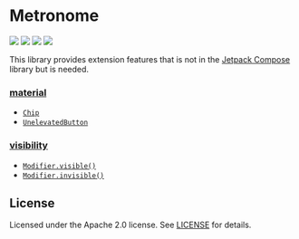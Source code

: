 # Metronome

<a href="https://jitpack.io/#fornewid/metronome"><img src="https://jitpack.io/v/fornewid/metronome.svg"/></a>
<a href="https://github.com/fornewid/metronome/actions/workflows/build.yaml"><img src="https://github.com/fornewid/metronome/actions/workflows/build.yaml/badge.svg"/></a>
<a href="https://opensource.org/licenses/Apache-2.0"><img src="https://img.shields.io/badge/License-Apache%202.0-blue.svg"/></a>
<a href='https://developer.android.com'><img src='http://img.shields.io/badge/platform-android-green.svg'/></a>

This library provides extension features that is not in the [Jetpack Compose](https://developer.android.com/jetpack/compose) library but is needed.


### [material](https://github.com/fornewid/metronome/tree/main/material)
- [`Chip`](https://github.com/fornewid/metronome/blob/main/material/src/main/java/soup/metronome/material/chip/Chip.kt)
- [`UnelevatedButton`](https://github.com/fornewid/metronome/blob/main/material/src/main/java/soup/metronome/material/UnelevatedButton.kt)

### [visibility](https://github.com/fornewid/metronome/tree/main/visibility)
- [`Modifier.visible()`](https://github.com/fornewid/metronome/blob/main/visibility/src/main/java/soup/metronome/visibility/Visibility.kt)
- [`Modifier.invisible()`](https://github.com/fornewid/metronome/blob/main/visibility/src/main/java/soup/metronome/visibility/Visibility.kt)

## License

Licensed under the Apache 2.0 license. See [LICENSE](https://github.com/fornewid/metronome/blob/main/LICENSE) for details.
